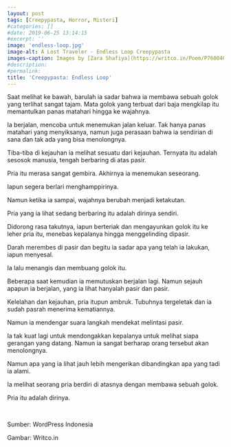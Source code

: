 ```yaml
---
layout: post
tags: [Creepypasta, Horror, Misteri]
#categories: []
#date: 2019-06-25 13:14:15
#excerpt: ''
image: 'endless-loop.jpg'
image-alt: A Lost Traveler - Endless Loop Creepypasta
images-caption: Images by [Zara Shafiya](https://writco.in/Poem/P76004042024200306)
#description:
#permalink:
title: 'Creepypasta: Endless Loop'
---
```




Saat melihat ke bawah, barulah ia sadar bahwa ia membawa sebuah golok yang terlihat sangat tajam. Mata golok yang terbuat dari baja mengkilap itu memantulkan panas matahari hingga ke wajahnya.

Ia berjalan, mencoba untuk menemukan jalan keluar. Tak hanya panas matahari yang menyiksanya, namun juga perasaan bahwa ia sendirian di sana dan tak ada yang bisa menolongnya.

Tiba-tiba di kejauhan ia melihat sesuatu dari kejauhan. Ternyata itu adalah sesosok manusia, tengah berbaring di atas pasir. 

Pria itu merasa sangat gembira. Akhirnya ia menemukan seseorang.

Iapun segera berlari menghamppirinya.

Namun ketika ia sampai, wajahnya berubah menjadi ketakutan.

Pria yang ia lihat sedang berbaring itu adalah dirinya sendiri.

Didorong rasa takutnya, iapun berteriak dan mengayunkan golok itu ke leher pria itu, menebas kepalanya hingga menggelinding dipasir. 

Darah merembes di pasir dan begitu ia sadar apa yang telah ia lakukan, iapun menyesal.

Ia lalu menangis dan membuang golok itu.

Beberapa saat kemudian ia memutuskan berjalan lagi. Namun sejauh apapun ia berjalan, yang ia lihat hanyalah pasir dan pasir.

Kelelahan dan kejauhan, pria itupun ambruk. Tubuhnya tergeletak dan ia sudah pasrah menerima kematiannya.

Namun ia mendengar suara langkah mendekat melintasi pasir.

Ia tak kuat lagi untuk mendongakkan kepalanya untuk melihat siapa gerangan yang datang. Namun ia sangat berharap orang tersebut akan menolongnya.

Namun apa yang ia lihat jauh lebih mengerikan dibandingkan apa yang tadi ia alami.

Ia melihat seorang pria berdiri di atasnya dengan membawa sebuah golok.

Pria itu adalah dirinya.

<br>

Sumber: WordPress Indonesia

Gambar: Writco.in
